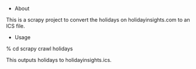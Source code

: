 * About

This is a scrapy project to convert the holidays on
holidayinsights.com to an ICS file.

* Usage

% cd scrapy crawl holidays

This outputs holidays to holidayinsights.ics.
